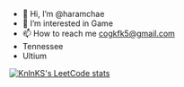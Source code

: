 - 👋 Hi, I’m @haramchae
- 👀 I’m interested in Game
- 📫 How to reach me cogkfk5@gmail.com
- Tennessee
- Ultium


<!---
![Anurag's GitHub stats](https://github-readme-stats.vercel.app/api?username=haramchae&show_icons=true&theme=radical)
--->

[![KnlnKS's LeetCode stats](https://leetcode-stats-six.vercel.app/?username=cogkfka5&theme=dark)](https://github.com/KnlnKS/leetcode-stats)
<!---
haramchae/haramchae is a ✨ special ✨ repository because its `README.md` (this file) appears on your GitHub profile.
You can click the Preview link to take a look at your changes.
--->
